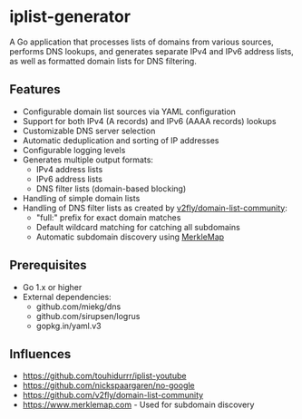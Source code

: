 # iplist-generator

A Go application that processes lists of domains from various sources, performs DNS lookups, and generates separate IPv4 and IPv6 address lists, as well as formatted domain lists for DNS filtering.

## Features

- Configurable domain list sources via YAML configuration
- Support for both IPv4 (A records) and IPv6 (AAAA records) lookups
- Customizable DNS server selection
- Automatic deduplication and sorting of IP addresses
- Configurable logging levels
- Generates multiple output formats:
  - IPv4 address lists
  - IPv6 address lists
  - DNS filter lists (domain-based blocking)
- Handling of simple domain lists
- Handling of DNS filter lists as created by [v2fly/domain-list-community](https://github.com/v2fly/domain-list-community):
  - "full:" prefix for exact domain matches
  - Default wildcard matching for catching all subdomains
  - Automatic subdomain discovery using [MerkleMap](https://www.merklemap.com)

## Prerequisites

- Go 1.x or higher
- External dependencies:
  - github.com/miekg/dns
  - github.com/sirupsen/logrus
  - gopkg.in/yaml.v3

## Influences

- https://github.com/touhidurrr/iplist-youtube
- https://github.com/nickspaargaren/no-google
- https://github.com/v2fly/domain-list-community
- https://www.merklemap.com - Used for subdomain discovery

